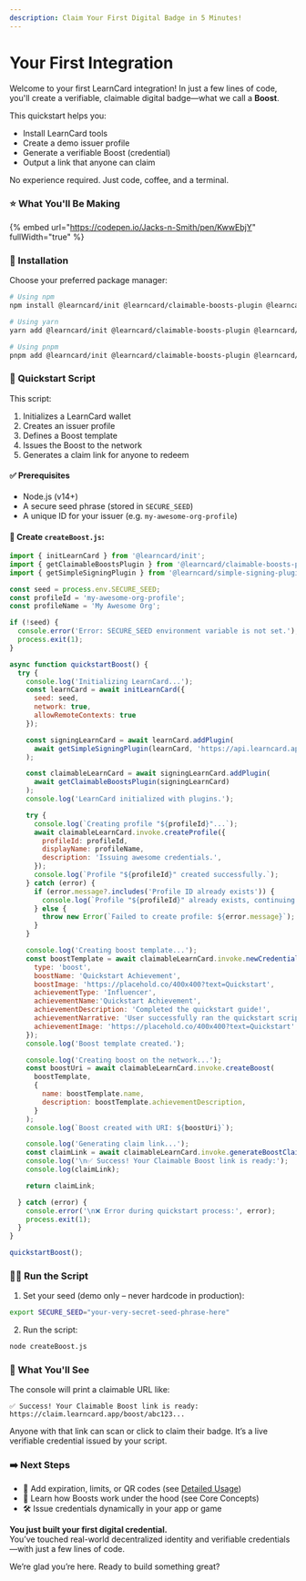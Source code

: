 ```yaml
---
description: Claim Your First Digital Badge in 5 Minutes!
---
```


# Your First Integration

Welcome to your first LearnCard integration! In just a few lines of code, you'll create a verifiable, claimable digital badge—what we call a **Boost**.

This quickstart helps you:

* Install LearnCard tools
* Create a demo issuer profile
* Generate a verifiable Boost (credential)
* Output a link that anyone can claim

No experience required. Just code, coffee, and a terminal.

### ⭐️ What You'll Be Making

{% embed url="https://codepen.io/Jacks-n-Smith/pen/KwwEbjY" fullWidth="true" %}

### 🧰 Installation

Choose your preferred package manager:

```bash
# Using npm
npm install @learncard/init @learncard/claimable-boosts-plugin @learncard/simple-signing-plugin

# Using yarn
yarn add @learncard/init @learncard/claimable-boosts-plugin @learncard/simple-signing-plugin

# Using pnpm
pnpm add @learncard/init @learncard/claimable-boosts-plugin @learncard/simple-signing-plugin

```

### 🚀 Quickstart Script

This script:

1. Initializes a LearnCard wallet
2. Creates an issuer profile
3. Defines a Boost template
4. Issues the Boost to the network
5. Generates a claim link for anyone to redeem

#### ✅ Prerequisites

* Node.js (v14+)
* A secure seed phrase (stored in `SECURE_SEED`)
* A unique ID for your issuer (e.g. `my-awesome-org-profile`)

#### 📁 Create `createBoost.js`:

```javascript
import { initLearnCard } from '@learncard/init';
import { getClaimableBoostsPlugin } from '@learncard/claimable-boosts-plugin';
import { getSimpleSigningPlugin } from '@learncard/simple-signing-plugin';

const seed = process.env.SECURE_SEED;
const profileId = 'my-awesome-org-profile';
const profileName = 'My Awesome Org';

if (!seed) {
  console.error('Error: SECURE_SEED environment variable is not set.');
  process.exit(1);
}

async function quickstartBoost() {
  try {
    console.log('Initializing LearnCard...');
    const learnCard = await initLearnCard({
      seed: seed,
      network: true,
      allowRemoteContexts: true
    });

    const signingLearnCard = await learnCard.addPlugin(
      await getSimpleSigningPlugin(learnCard, 'https://api.learncard.app/trpc')
    );

    const claimableLearnCard = await signingLearnCard.addPlugin(
      await getClaimableBoostsPlugin(signingLearnCard)
    );
    console.log('LearnCard initialized with plugins.');

    try {
      console.log(`Creating profile "${profileId}"...`);
      await claimableLearnCard.invoke.createProfile({
        profileId: profileId,
        displayName: profileName,
        description: 'Issuing awesome credentials.',
      });
      console.log(`Profile "${profileId}" created successfully.`);
    } catch (error) {
      if (error.message?.includes('Profile ID already exists')) {
        console.log(`Profile "${profileId}" already exists, continuing.`);
      } else {
        throw new Error(`Failed to create profile: ${error.message}`);
      }
    }

    console.log('Creating boost template...');
    const boostTemplate = await claimableLearnCard.invoke.newCredential({
      type: 'boost', 
      boostName: 'Quickstart Achievement',
      boostImage: 'https://placehold.co/400x400?text=Quickstart',
      achievementType: 'Influencer',
      achievementName:'Quickstart Achievement',
      achievementDescription: 'Completed the quickstart guide!',
      achievementNarrative: 'User successfully ran the quickstart script.',
      achievementImage: 'https://placehold.co/400x400?text=Quickstart'
    });
    console.log('Boost template created.');

    console.log('Creating boost on the network...');
    const boostUri = await claimableLearnCard.invoke.createBoost(
      boostTemplate,
      {
        name: boostTemplate.name,
        description: boostTemplate.achievementDescription,
      }
    );
    console.log(`Boost created with URI: ${boostUri}`);

    console.log('Generating claim link...');
    const claimLink = await claimableLearnCard.invoke.generateBoostClaimLink(boostUri);
    console.log('\n✅ Success! Your Claimable Boost link is ready:');
    console.log(claimLink);

    return claimLink;

  } catch (error) {
    console.error('\n❌ Error during quickstart process:', error);
    process.exit(1);
  }
}

quickstartBoost();

```

### 🏃‍♂️ Run the Script

1. Set your seed (demo only – never hardcode in production):

```bash
export SECURE_SEED="your-very-secret-seed-phrase-here"
```

2. Run the script:

```bash
node createBoost.js
```

### 🎉 What You'll See

The console will print a claimable URL like:

```arduino
✅ Success! Your Claimable Boost link is ready:
https://claim.learncard.app/boost/abc123...
```

Anyone with that link can scan or click to claim their badge. It’s a live verifiable credential issued by your script.

### ➡️ Next Steps

* 🔐 Add expiration, limits, or QR codes (see [Detailed Usage](../sdks/official-plugins/claimable-boosts.md))
* 🧠 Learn how Boosts work under the hood (see Core Concepts)
* 🛠️ Issue credentials dynamically in your app or game

**You just built your first digital credential.**\
You’ve touched real-world decentralized identity and verifiable credentials—with just a few lines of code.

We’re glad you’re here. Ready to build something great?
